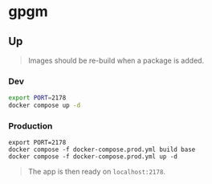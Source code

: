 # gpgm



## Up

> Images should be re-build when a package is added.

### Dev

```bash
export PORT=2178
docker compose up -d
```

### Production

```
export PORT=2178
docker compose -f docker-compose.prod.yml build base
docker compose -f docker-compose.prod.yml up -d
```

> The app is then ready on ``localhost:2178``.
